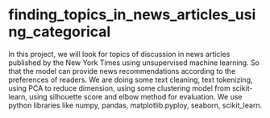 # finding_topics_in_news_articles_using_categorical
In this project, we will look for topics of discussion in news articles published by the New York Times using unsupervised machine learning. So that the model can provide news recommendations according to the preferences of readers.
We are doing some text cleaning, text tokenizing, using PCA to reduce dimension, using some clustering model from scikit-learn, using silhouette score and elbow method for evaluation.
We use python libraries like numpy, pandas, matplotlib.pyploy, seaborn, scikit_learn.
